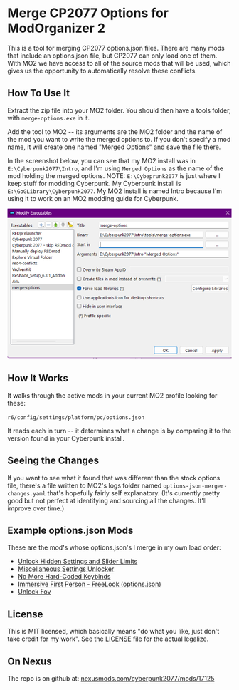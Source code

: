 # Merge CP2077 Options for ModOrganizer 2

This is a tool for merging CP2077 options.json files. There are many mods
that include an options.json file, but CP2077 can only load one of them. 
With MO2 we have access to all of the source mods that will be used, which
gives us the opportunity to automatically resolve these conflicts.


## How To Use It

Extract the zip file into your MO2 folder. You should then have a tools
folder, with `merge-options.exe` in it.

Add the tool to MO2 -- its arguments are the MO2 folder and the name of the
mod you want to write the merged options to.  If you don't specify a mod
name, it will create one named "Merged Options" and save the file there.

In the screenshot below, you can see that my MO2 install was in
`E:\Cyberpunk2077\Intro`, and I'm using `Merged Options` as the name of the
mod holding the merged options. NOTE: `E:\Cybeprunk2077` is just where I
keep stuff for modding Cyberpunk. My Cyberpunk install is
`E:\GoGLibrary\Cyberpunk2077`. My MO2 install is named Intro because I'm
using it to work on an MO2 modding guide for Cyberpunk.

![](mo2-executables.png)

## How It Works

It walks through the active mods in your current MO2 profile looking for these:

`r6/config/settings/platform/pc/options.json`

It reads each in turn -- it determines what a change is by comparing it to
the version found in your Cyberpunk install.

## Seeing the Changes

If you want to see what it found that was different than the stock options
file, there's a file written to MO2's logs folder named
`options-json-merger-changes.yaml` that's hopefully fairly self explanatory. 
(It's currently pretty good but not perfect at identifying and sourcing all
the changes. It'll improve over time.)

## Example options.json Mods

These are the mod's whose options.json's I merge in my own load order:

* [Unlock Hidden Settings and Slider Limits](https://www.nexusmods.com/cyberpunk2077/mods/13943)
* [Miscellaneous Settings Unlocker](https://www.nexusmods.com/cyberpunk2077/mods/8124)
* [No More Hard-Coded Keybinds](https://www.nexusmods.com/cyberpunk2077/mods/4008)
* [Immersive First Person - FreeLook (options.json)](https://www.nexusmods.com/cyberpunk2077/mods/2675)
* [Unlock Fov](https://www.nexusmods.com/cyberpunk2077/mods/7989)

## License

This is MIT licensed, which basically means "do what you like, just don't
take credit for my work".  See the [LICENSE](LICENSE) file for the actual
legalize.

## On Nexus

The repo is on github at: [nexusmods.com/cyberpunk2077/mods/17125](https://www.nexusmods.com/cyberpunk2077/mods/17125)

